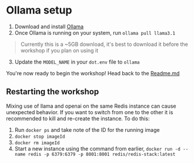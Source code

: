 # Ollama setup
1. Download and install [Ollama](https://ollama.com/)
2. Once Ollama is running on your system, run `ollama pull llama3.1`
> Currently this is a ~5GB download, it's best to download it before the workshop if you plan on using it
3. Update the `MODEL_NAME` in your `dot.env` file to `ollama`

You're now ready to begin the workshop! Head back to the [Readme.md](Readme.md)

## Restarting the workshop 
Mixing use of llama and openai on the same Redis instance can cause unexpected behavior. If you want to switch from one to the other it is recommended to kill and re-create the instance. To do this:
1. Run `docker ps` and take note of the ID for the running image
2. `docker stop imageId`
3. `docker rm imageId`
4. Start a new instance using the command from earlier, `docker run -d --name redis -p 6379:6379 -p 8001:8001 redis/redis-stack:latest`